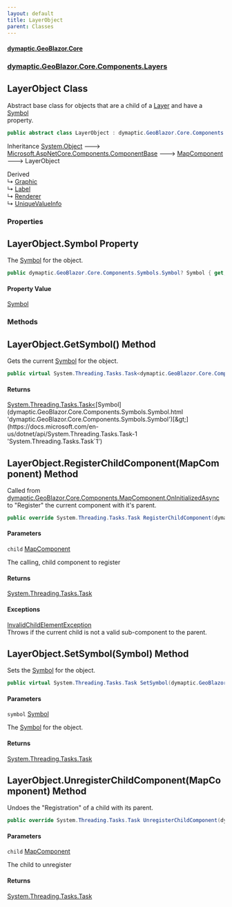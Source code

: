 ```yaml
---
layout: default
title: LayerObject
parent: Classes
---
```

#### [dymaptic.GeoBlazor.Core](index.html 'index')
### [dymaptic.GeoBlazor.Core.Components.Layers](index.html#dymaptic.GeoBlazor.Core.Components.Layers 'dymaptic.GeoBlazor.Core.Components.Layers')

## LayerObject Class

Abstract base class for objects that are a child of a [Layer](dymaptic.GeoBlazor.Core.Components.Layers.Layer.html 'dymaptic.GeoBlazor.Core.Components.Layers.Layer') and have a [Symbol](dymaptic.GeoBlazor.Core.Components.Layers.LayerObject.html#dymaptic.GeoBlazor.Core.Components.Layers.LayerObject.Symbol 'dymaptic.GeoBlazor.Core.Components.Layers.LayerObject.Symbol')  
property.

```csharp
public abstract class LayerObject : dymaptic.GeoBlazor.Core.Components.MapComponent
```

Inheritance [System.Object](https://docs.microsoft.com/en-us/dotnet/api/System.Object 'System.Object') &#129106; [Microsoft.AspNetCore.Components.ComponentBase](https://docs.microsoft.com/en-us/dotnet/api/Microsoft.AspNetCore.Components.ComponentBase 'Microsoft.AspNetCore.Components.ComponentBase') &#129106; [MapComponent](dymaptic.GeoBlazor.Core.Components.MapComponent.html 'dymaptic.GeoBlazor.Core.Components.MapComponent') &#129106; LayerObject

Derived  
&#8627; [Graphic](dymaptic.GeoBlazor.Core.Components.Layers.Graphic.html 'dymaptic.GeoBlazor.Core.Components.Layers.Graphic')  
&#8627; [Label](dymaptic.GeoBlazor.Core.Components.Layers.Label.html 'dymaptic.GeoBlazor.Core.Components.Layers.Label')  
&#8627; [Renderer](dymaptic.GeoBlazor.Core.Components.Renderers.Renderer.html 'dymaptic.GeoBlazor.Core.Components.Renderers.Renderer')  
&#8627; [UniqueValueInfo](dymaptic.GeoBlazor.Core.Components.Renderers.UniqueValueInfo.html 'dymaptic.GeoBlazor.Core.Components.Renderers.UniqueValueInfo')
### Properties

<a name='dymaptic.GeoBlazor.Core.Components.Layers.LayerObject.Symbol'></a>

## LayerObject.Symbol Property

The [Symbol](dymaptic.GeoBlazor.Core.Components.Layers.LayerObject.html#dymaptic.GeoBlazor.Core.Components.Layers.LayerObject.Symbol 'dymaptic.GeoBlazor.Core.Components.Layers.LayerObject.Symbol') for the object.

```csharp
public dymaptic.GeoBlazor.Core.Components.Symbols.Symbol? Symbol { get; set; }
```

#### Property Value
[Symbol](dymaptic.GeoBlazor.Core.Components.Symbols.Symbol.html 'dymaptic.GeoBlazor.Core.Components.Symbols.Symbol')
### Methods

<a name='dymaptic.GeoBlazor.Core.Components.Layers.LayerObject.GetSymbol()'></a>

## LayerObject.GetSymbol() Method

Gets the current [Symbol](dymaptic.GeoBlazor.Core.Components.Layers.LayerObject.html#dymaptic.GeoBlazor.Core.Components.Layers.LayerObject.Symbol 'dymaptic.GeoBlazor.Core.Components.Layers.LayerObject.Symbol') for the object.

```csharp
public virtual System.Threading.Tasks.Task<dymaptic.GeoBlazor.Core.Components.Symbols.Symbol?> GetSymbol();
```

#### Returns
[System.Threading.Tasks.Task&lt;](https://docs.microsoft.com/en-us/dotnet/api/System.Threading.Tasks.Task-1 'System.Threading.Tasks.Task`1')[Symbol](dymaptic.GeoBlazor.Core.Components.Symbols.Symbol.html 'dymaptic.GeoBlazor.Core.Components.Symbols.Symbol')[&gt;](https://docs.microsoft.com/en-us/dotnet/api/System.Threading.Tasks.Task-1 'System.Threading.Tasks.Task`1')

<a name='dymaptic.GeoBlazor.Core.Components.Layers.LayerObject.RegisterChildComponent(dymaptic.GeoBlazor.Core.Components.MapComponent)'></a>

## LayerObject.RegisterChildComponent(MapComponent) Method

Called from [dymaptic.GeoBlazor.Core.Components.MapComponent.OnInitializedAsync](https://docs.microsoft.com/en-us/dotnet/api/dymaptic.GeoBlazor.Core.Components.MapComponent.OnInitializedAsync 'dymaptic.GeoBlazor.Core.Components.MapComponent.OnInitializedAsync') to "Register" the current component with it's parent.

```csharp
public override System.Threading.Tasks.Task RegisterChildComponent(dymaptic.GeoBlazor.Core.Components.MapComponent child);
```
#### Parameters

<a name='dymaptic.GeoBlazor.Core.Components.Layers.LayerObject.RegisterChildComponent(dymaptic.GeoBlazor.Core.Components.MapComponent).child'></a>

`child` [MapComponent](dymaptic.GeoBlazor.Core.Components.MapComponent.html 'dymaptic.GeoBlazor.Core.Components.MapComponent')

The calling, child component to register

#### Returns
[System.Threading.Tasks.Task](https://docs.microsoft.com/en-us/dotnet/api/System.Threading.Tasks.Task 'System.Threading.Tasks.Task')

#### Exceptions

[InvalidChildElementException](dymaptic.GeoBlazor.Core.Exceptions.InvalidChildElementException.html 'dymaptic.GeoBlazor.Core.Exceptions.InvalidChildElementException')  
Throws if the current child is not a valid sub-component to the parent.

<a name='dymaptic.GeoBlazor.Core.Components.Layers.LayerObject.SetSymbol(dymaptic.GeoBlazor.Core.Components.Symbols.Symbol)'></a>

## LayerObject.SetSymbol(Symbol) Method

Sets the [Symbol](dymaptic.GeoBlazor.Core.Components.Layers.LayerObject.html#dymaptic.GeoBlazor.Core.Components.Layers.LayerObject.Symbol 'dymaptic.GeoBlazor.Core.Components.Layers.LayerObject.Symbol') for the object.

```csharp
public virtual System.Threading.Tasks.Task SetSymbol(dymaptic.GeoBlazor.Core.Components.Symbols.Symbol symbol);
```
#### Parameters

<a name='dymaptic.GeoBlazor.Core.Components.Layers.LayerObject.SetSymbol(dymaptic.GeoBlazor.Core.Components.Symbols.Symbol).symbol'></a>

`symbol` [Symbol](dymaptic.GeoBlazor.Core.Components.Symbols.Symbol.html 'dymaptic.GeoBlazor.Core.Components.Symbols.Symbol')

The [Symbol](dymaptic.GeoBlazor.Core.Components.Layers.LayerObject.html#dymaptic.GeoBlazor.Core.Components.Layers.LayerObject.Symbol 'dymaptic.GeoBlazor.Core.Components.Layers.LayerObject.Symbol') for the object.

#### Returns
[System.Threading.Tasks.Task](https://docs.microsoft.com/en-us/dotnet/api/System.Threading.Tasks.Task 'System.Threading.Tasks.Task')

<a name='dymaptic.GeoBlazor.Core.Components.Layers.LayerObject.UnregisterChildComponent(dymaptic.GeoBlazor.Core.Components.MapComponent)'></a>

## LayerObject.UnregisterChildComponent(MapComponent) Method

Undoes the "Registration" of a child with its parent.

```csharp
public override System.Threading.Tasks.Task UnregisterChildComponent(dymaptic.GeoBlazor.Core.Components.MapComponent child);
```
#### Parameters

<a name='dymaptic.GeoBlazor.Core.Components.Layers.LayerObject.UnregisterChildComponent(dymaptic.GeoBlazor.Core.Components.MapComponent).child'></a>

`child` [MapComponent](dymaptic.GeoBlazor.Core.Components.MapComponent.html 'dymaptic.GeoBlazor.Core.Components.MapComponent')

The child to unregister

#### Returns
[System.Threading.Tasks.Task](https://docs.microsoft.com/en-us/dotnet/api/System.Threading.Tasks.Task 'System.Threading.Tasks.Task')

